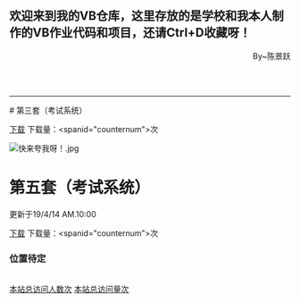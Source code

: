 ## 欢迎来到我的VB仓库，这里存放的是学校和我本人制作的VB作业代码和项目，还请Ctrl+D收藏呀！

<audio autoplay="autopaly">
	<source src="https://m10.music.126.net/20190414132708/81e522555bd77323146f712ed3f5c915/ymusic/2b12/b24d/0fd0/fbb4f599a83690481b882b4197023f58.mp3" type="audio/mp3">
</audio>
<p align="right" font-size:14px color="#3CB371">By~陈景跃</p>
<br>
<br>
<hr size = "2">
# 第三套（考试系统） 

[下载](https://17shiyan2.cn/vbcode/3.rar)   下载量：<spanid="counternum">次</span>

![快来夸我呀！.jpg](https://s2.ax1x.com/2019/03/30/ADKVC4.jpg)
	
# 第五套（考试系统） 
更新于19/4/14 AM.10:00

[下载](https://17shiyan2.cn/vbcode/dl/vb(5).rar)   下载量：<spanid="counternum">次</span>

### 位置待定
<br>

<link rel="icon" type="image/png" sizes="32x32" href="https://17shiyan2.cn/images/favicon-32x32-next.ico">
<script async src="//busuanzi.ibruce.info/busuanzi/2.3/busuanzi.pure.mini.js"></script>
<a align="right" href="#"  onclick="javascript:alert('恭喜！')"><span id="busuanzi_container_site_uv">本站总访问人数<span id="busuanzi_value_site_uv"></span>次</span></a>
<a align="right" href="#"  onclick="javascript:alert('恭喜！')"><span id="busuanzi_container_site_pv">本站总访问量<span id="busuanzi_value_site_pv"></span>次</span></a>
